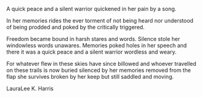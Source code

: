 A quick peace
and a silent warrior
quickened in her pain
by a song.

In her memories
rides the ever torment
of not being heard
nor understood
of being prodded and poked
by the critically triggered.

Freedom became bound
in harsh stares and words.
Silence stole her windowless words unawares.
Memories poked holes in her speech
and there it was
a quick peace
and a silent warrior
wordless and weary.

For whatever flew in these skies
have since billowed
and whoever travelled on these trails
is now buried
silenced by her memories
removed from the flap
she survives
broken by her keep
but still saddled and moving.

LauraLee K. Harris